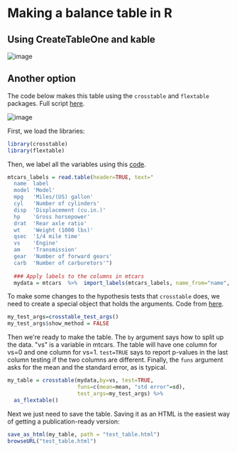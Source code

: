 # Making a balance table in R # 

## Using CreateTableOne and kable ##

![image](https://github.com/pithymaxim/teaching/assets/6835110/35b60029-23c3-4971-9f16-cc57ac81807b)




## Another option ## 
The code below makes this table using the `crosstable` and `flextable` packages. Full script [here](https://github.com/pithymaxim/teaching/blob/main/Rscraps/balance_table/balance_table_example.r).

![image](https://user-images.githubusercontent.com/6835110/234989855-e004f29d-f8c2-444b-99e3-ec1eec1bd255.png)

First, we load the libraries:
```r
library(crosstable)
library(flextable)
```
Then, we label all the variables using this [code](https://cran.r-project.org/web/packages/crosstable/vignettes/crosstable.html).

```r
mtcars_labels = read.table(header=TRUE, text="
  name  label
  model 'Model'
  mpg   'Miles/(US) gallon'
  cyl   'Number of cylinders'
  disp  'Displacement (cu.in.)'
  hp    'Gross horsepower'
  drat  'Rear axle ratio'
  wt    'Weight (1000 lbs)'
  qsec  '1/4 mile time'
  vs    'Engine'
  am    'Transmission'
  gear  'Number of forward gears'
  carb  'Number of carburetors'")
  
  ### Apply labels to the columns in mtcars
  mydata = mtcars  %>%  import_labels(mtcars_labels, name_from="name", label_from="label")
  ```
To make some changes to the hypothesis tests that `crosstable` does, we need to create a special object that holds the arguments. Code from [here](https://rdrr.io/cran/crosstable/man/crosstable_test_args.html).
```r
my_test_args=crosstable_test_args()
my_test_args$show_method = FALSE
```
Then we're ready to make the table. The `by` argument says how to split up the data. "vs" is a variable in mtcars. The table will have one column for vs=0 and one column for vs=1. `test=TRUE` says to report p-values in the last column testing if the two columns are different. Finally, the `funs` argument asks for the mean and the standard error, as is typical.
```r
my_table = crosstable(mydata,by=vs, test=TRUE, 
                      funs=c(mean=mean, "std error"=sd),
                      test_args=my_test_args) %>% 
  as_flextable()
```
Next we just need to save the table. Saving it as an HTML is the easiest way of getting a publication-ready version:
```r 
save_as_html(my_table, path = "test_table.html")
browseURL("test_table.html")
```



